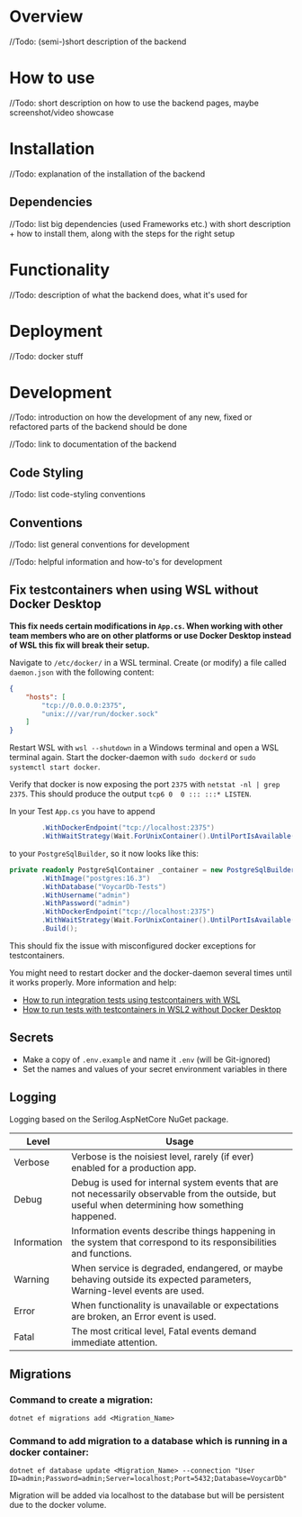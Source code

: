 # Overview
//Todo: (semi-)short description of the backend

# How to use
//Todo: short description on how to use the backend pages, maybe screenshot/video showcase

# Installation
//Todo: explanation of the installation of the backend

## Dependencies
//Todo: list big dependencies (used Frameworks etc.) with short description + how to install them, along with the steps for the right setup

# Functionality
//Todo: description of what the backend does, what it's used for

# Deployment
//Todo: docker stuff

# Development
//Todo: introduction on how the development of any new, fixed or refactored parts of the backend should be done

//Todo: link to documentation of the backend 

## Code Styling
//Todo: list code-styling conventions

## Conventions
//Todo: list general conventions for development

//Todo: helpful information and how-to's for development
## Fix testcontainers when using WSL without Docker Desktop
**This fix needs certain modifications in `App.cs`. 
When working with other team members who are on other platforms or use Docker Desktop instead of WSL this fix will break their setup.**

Navigate to `/etc/docker/` in a WSL terminal. Create (or modify) a file called `daemon.json` with the following content:
```json
{
    "hosts": [
        "tcp://0.0.0.0:2375",
        "unix:///var/run/docker.sock"
    ]
}
```
Restart WSL with `wsl --shutdown` in a Windows terminal and open a WSL terminal again.
Start the docker-daemon with `sudo dockerd` or `sudo systemctl start docker`.

Verify that docker is now exposing the port `2375` with `netstat -nl | grep 2375`. 
This should produce the output `tcp6 0  0 ::: :::* LISTEN`.

In your Test `App.cs` you have to append 
```csharp
        .WithDockerEndpoint("tcp://localhost:2375")
        .WithWaitStrategy(Wait.ForUnixContainer().UntilPortIsAvailable(5432))
```
to your `PostgreSqlBuilder`, so it now looks like this:
```csharp
private readonly PostgreSqlContainer _container = new PostgreSqlBuilder()
        .WithImage("postgres:16.3")
        .WithDatabase("VoycarDb-Tests")
        .WithUsername("admin")
        .WithPassword("admin")
        .WithDockerEndpoint("tcp://localhost:2375")
        .WithWaitStrategy(Wait.ForUnixContainer().UntilPortIsAvailable(5432))
        .Build();
```
This should fix the issue with misconfigured docker exceptions for testcontainers.

You might need to restart docker and the docker-daemon several times until it works properly.
More information and help:
- [How to run integration tests using testcontainers with WSL](https://medium.com/@NelsonBN/how-to-run-integration-tests-using-testcontainers-with-wsl-52c77a2acbbb)
- [How to run tests with testcontainers in WSL2 without Docker Desktop](https://gist.github.com/sz763/3b0a5909a03bf2c9c5a057d032bd98b7)

## Secrets
- Make a copy of `.env.example` and name it `.env` (will be Git-ignored)
- Set the names and values of your secret environment variables in there

## Logging
Logging based on the Serilog.AspNetCore NuGet package.

<table>
   <thead>
      <tr>
         <th>Level</th>
         <th>Usage</th>
      </tr>
   </thead>
   <tbody>
      <tr>
         <td>Verbose</td>
         <td>Verbose is the noisiest level, rarely (if ever) enabled for a production app.</td>
      </tr>
      <tr>
         <td>Debug</td>
         <td>Debug is used for internal system events that are not necessarily observable from the outside, but useful when determining how something happened.</td>
      </tr>
      <tr>
         <td>Information</td>
         <td>Information events describe things happening in the system that correspond to its responsibilities and functions.</td>
      </tr>
      <tr>
         <td>Warning</td>
         <td>When service is degraded, endangered, or maybe behaving outside its expected parameters, Warning-level events are used.</td>
      </tr>
      <tr>
         <td>Error</td>
         <td>When functionality is unavailable or expectations are broken, an Error event is used.</td>
      </tr>
      <tr>
         <td>Fatal</td>
         <td>The most critical level, Fatal events demand immediate attention.</td>
      </tr>
   </tbody>
</table>

## Migrations

### Command to create a migration: 
 `dotnet ef migrations add <Migration_Name>`

### Command to add migration to a database which is running in a docker container: 
`dotnet ef database update <Migration_Name> --connection "User ID=admin;Password=admin;Server=localhost;Port=5432;Database=VoycarDb"`

Migration will be added via localhost to the database but will be persistent due to the docker volume.

